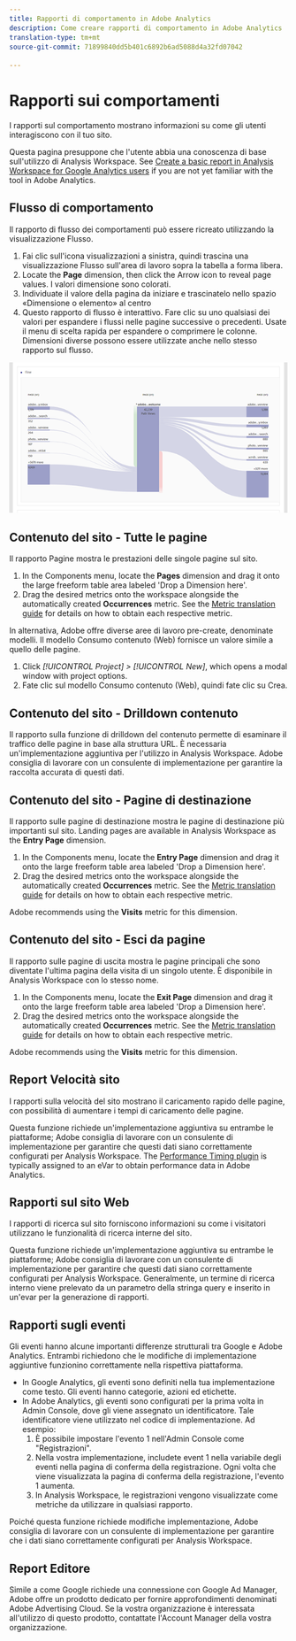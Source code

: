 ```yaml
---
title: Rapporti di comportamento in Adobe Analytics
description: Come creare rapporti di comportamento in Adobe Analytics
translation-type: tm+mt
source-git-commit: 71899840dd5b401c6892b6ad5088d4a32fd07042

---
```



# Rapporti sui comportamenti

I rapporti sul comportamento mostrano informazioni su come gli utenti interagiscono con il tuo sito.

Questa pagina presuppone che l&#39;utente abbia una conoscenza di base sull&#39;utilizzo di Analysis Workspace. See [Create a basic report in Analysis Workspace for Google Analytics users](create-report.md) if you are not yet familiar with the tool in Adobe Analytics.

## Flusso di comportamento

Il rapporto di flusso dei comportamenti può essere ricreato utilizzando la visualizzazione Flusso.

1. Fai clic sull&#39;icona visualizzazioni a sinistra, quindi trascina una visualizzazione Flusso sull&#39;area di lavoro sopra la tabella a forma libera.
2. Locate the **Page** dimension, then click the Arrow icon to reveal page values. I valori dimensione sono colorati.
3. Individuate il valore della pagina da iniziare e trascinatelo nello spazio «Dimensione o elemento» al centro
4. Questo rapporto di flusso è interattivo. Fare clic su uno qualsiasi dei valori per espandere i flussi nelle pagine successive o precedenti. Usate il menu di scelta rapida per espandere o comprimere le colonne. Dimensioni diverse possono essere utilizzate anche nello stesso rapporto sul flusso.

![Rapporto flusso](../assets/flow.png)

## Contenuto del sito - Tutte le pagine

Il rapporto Pagine mostra le prestazioni delle singole pagine sul sito.

1. In the Components menu, locate the **Pages** dimension and drag it onto the large freeform table area labeled &#39;Drop a Dimension here&#39;.
2. Drag the desired metrics onto the workspace alongside the automatically created **Occurrences** metric. See the [Metric translation guide](common-metrics.md) for details on how to obtain each respective metric.

In alternativa, Adobe offre diverse aree di lavoro pre-create, denominate modelli. Il modello Consumo contenuto (Web) fornisce un valore simile a quello delle pagine.

1. Click *[!UICONTROL Project] &gt; [!UICONTROL New]*, which opens a modal window with project options.
2. Fate clic sul modello Consumo contenuto (Web), quindi fate clic su Crea.

## Contenuto del sito - Drilldown contenuto

Il rapporto sulla funzione di drilldown del contenuto permette di esaminare il traffico delle pagine in base alla struttura URL. È necessaria un&#39;implementazione aggiuntiva per l&#39;utilizzo in Analysis Workspace. Adobe consiglia di lavorare con un consulente di implementazione per garantire la raccolta accurata di questi dati.

## Contenuto del sito - Pagine di destinazione

Il rapporto sulle pagine di destinazione mostra le pagine di destinazione più importanti sul sito. Landing pages are available in Analysis Workspace as the **Entry Page** dimension.

1. In the Components menu, locate the **Entry Page** dimension and drag it onto the large freeform table area labeled &#39;Drop a Dimension here&#39;.
2. Drag the desired metrics onto the workspace alongside the automatically created **Occurrences** metric. See the [Metric translation guide](common-metrics.md) for details on how to obtain each respective metric.

Adobe recommends using the **Visits** metric for this dimension.

## Contenuto del sito - Esci da pagine

Il rapporto sulle pagine di uscita mostra le pagine principali che sono diventate l&#39;ultima pagina della visita di un singolo utente. È disponibile in Analysis Workspace con lo stesso nome.

1. In the Components menu, locate the **Exit Page** dimension and drag it onto the large freeform table area labeled &#39;Drop a Dimension here&#39;.
2. Drag the desired metrics onto the workspace alongside the automatically created **Occurrences** metric. See the [Metric translation guide](common-metrics.md) for details on how to obtain each respective metric.

Adobe recommends using the **Visits** metric for this dimension.

## Report Velocità sito

I rapporti sulla velocità del sito mostrano il caricamento rapido delle pagine, con possibilità di aumentare i tempi di caricamento delle pagine.

Questa funzione richiede un&#39;implementazione aggiuntiva su entrambe le piattaforme; Adobe consiglia di lavorare con un consulente di implementazione per garantire che questi dati siano correttamente configurati per Analysis Workspace. The [Performance Timing plugin](../../../implement/js-implementation/plugins/performancetiming.md) is typically assigned to an eVar to obtain performance data in Adobe Analytics.

## Rapporti sul sito Web

I rapporti di ricerca sul sito forniscono informazioni su come i visitatori utilizzano le funzionalità di ricerca interne del sito.

Questa funzione richiede un&#39;implementazione aggiuntiva su entrambe le piattaforme; Adobe consiglia di lavorare con un consulente di implementazione per garantire che questi dati siano correttamente configurati per Analysis Workspace. Generalmente, un termine di ricerca interno viene prelevato da un parametro della stringa query e inserito in un&#39;evar per la generazione di rapporti.

## Rapporti sugli eventi

Gli eventi hanno alcune importanti differenze strutturali tra Google e Adobe Analytics. Entrambi richiedono che le modifiche di implementazione aggiuntive funzionino correttamente nella rispettiva piattaforma.

* In Google Analytics, gli eventi sono definiti nella tua implementazione come testo. Gli eventi hanno categorie, azioni ed etichette.
* In Adobe Analytics, gli eventi sono configurati per la prima volta in Admin Console, dove gli viene assegnato un identificatore. Tale identificatore viene utilizzato nel codice di implementazione. Ad esempio:
   1. È possibile impostare l&#39;evento 1 nell&#39;Admin Console come &quot;Registrazioni&quot;.
   2. Nella vostra implementazione, includete event 1 nella variabile degli eventi nella pagina di conferma della registrazione. Ogni volta che viene visualizzata la pagina di conferma della registrazione, l&#39;evento 1 aumenta.
   3. In Analysis Workspace, le registrazioni vengono visualizzate come metriche da utilizzare in qualsiasi rapporto.

Poiché questa funzione richiede modifiche implementazione, Adobe consiglia di lavorare con un consulente di implementazione per garantire che i dati siano correttamente configurati per Analysis Workspace.

## Report Editore

Simile a come Google richiede una connessione con Google Ad Manager, Adobe offre un prodotto dedicato per fornire approfondimenti denominati Adobe Advertising Cloud. Se la vostra organizzazione è interessata all&#39;utilizzo di questo prodotto, contattate l&#39;Account Manager della vostra organizzazione.
